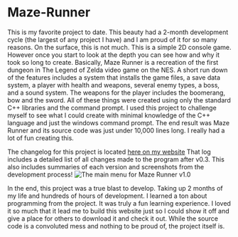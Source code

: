 # Maze-Runner
This is my favorite project to date. This beauty had a 2-month development cycle (the largest of any project I have) and I am proud of it for so many reasons. On the surface, this is not much. This is a simple 2D console game. However once you start to look at the depth you can see how and why it took so long to create. Basically, Maze Runner is a recreation of the first dungeon in The Legend of Zelda video game on the NES. A short run down of the features includes a system that installs the game files, a save data system, a player with health and weapons, several enemy types, a boss, and a sound system. The weapons for the player includes the boomerang, bow and the sword. All of these things were created using only the standard C++ libraries and the command prompt. I used this project to challenge myself to see what I could create with minimal knowledge of the C++ language and just the windows command prompt. The end result was Maze Runner and its source code was just under 10,000 lines long. I really had a lot of fun creating this.

The changelog for this project is located [here on my website](http://alexdgray.com/pages/projects/mazeRunnerDetails.php) That log includes a detailed list of all changes made to the program after v0.3. This also includes summaries of each version and screenshots from the development process!
![The main menu for Maze Runner v1.0](http://alexdgray.com//images/mazeRunner/mainMenu.png)

In the end, this project was a true blast to develop. Taking up 2 months of my life and hundreds of hours of development. I learned a ton about programming from the project. It was truly a fun learning experience. I loved it so much that it lead me to build this website just so I could show it off and give a place for others to download it and check it out. While the source code is a convoluted mess and nothing to be proud of, the project itself is.
